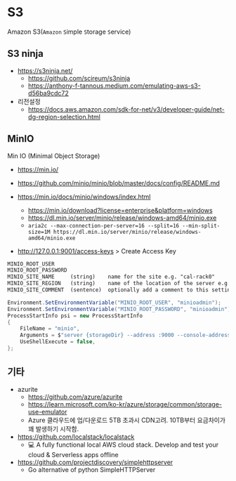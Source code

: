 # S3

Amazon S3(`Amazon` `S`imple `S`torage `S`ervice)


## S3 ninja

- <https://s3ninja.net/>
    - <https://github.com/scireum/s3ninja>
    - <https://anthony-f-tannous.medium.com/emulating-aws-s3-d56ba9cdc72>
- 리전설정
  - <https://docs.aws.amazon.com/sdk-for-net/v3/developer-guide/net-dg-region-selection.html>

## MinIO

Min IO (Minimal Object Storage)

- <https://min.io/>
- <https://github.com/minio/minio/blob/master/docs/config/README.md>
- <https://min.io/docs/minio/windows/index.html>
  - <https://min.io/download?license=enterprise&platform=windows>
  - <https://dl.min.io/server/minio/release/windows-amd64/minio.exe>
  - `aria2c --max-connection-per-server=16 --split=16 --min-split-size=1M https://dl.min.io/server/minio/release/windows-amd64/minio.exe`

- http://127.0.0.1:9001/access-keys > Create Access Key

``` txt
MINIO_ROOT_USER
MINIO_ROOT_PASSWORD
MINIO_SITE_NAME     (string)    name for the site e.g. "cal-rack0"
MINIO_SITE_REGION   (string)    name of the location of the server e.g. "us-west-1"
MINIO_SITE_COMMENT  (sentence)  optionally add a comment to this setting
```


``` cs
Environment.SetEnvironmentVariable("MINIO_ROOT_USER", "minioadmin");     // default: minioadmin | at least 3
Environment.SetEnvironmentVariable("MINIO_ROOT_PASSWORD", "minioadmin"); // default: minioadmin | at least 8
ProcessStartInfo psi = new ProcessStartInfo
{
    FileName = "minio",
    Arguments = $"server {storageDir} --address :9000 --console-address :9001",
    UseShellExecute = false,
};
```

## 기타

- azurite
  - <https://github.com/azure/azurite>
  - <https://learn.microsoft.com/ko-kr/azure/storage/common/storage-use-emulator>
  - Azure 클라우드에 업/다운로드 5TB 초과시 CDN고려. 10TB부터 요금차이가 꽤 발생하기 시작함.
- <https://github.com/localstack/localstack>
  - 💻 A fully functional local AWS cloud stack. Develop and test your cloud & Serverless apps offline
- <https://github.com/projectdiscovery/simplehttpserver>
  - Go alternative of python SimpleHTTPServer
